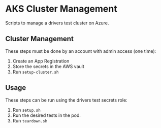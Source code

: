 # AKS Cluster Management

Scripts to manage a drivers test cluster on Azure.

## Cluster Management

These steps must be done by an account with admin access (one time):

1. Create an App Registration
2. Store the secrets in the AWS vault
3. Run `setup-cluster.sh`

## Usage

These steps can be run using the drivers test secrets role:

1. Run `setup.sh`
2. Run the desired tests in the pod.
3. Run `teardown.sh`
